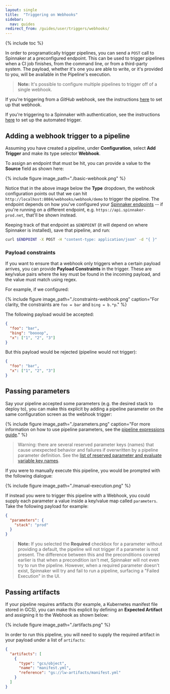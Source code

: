 ```yaml
---
layout: single
title:  "Triggering on Webhooks"
sidebar:
  nav: guides
redirect_from: /guides/user/triggers/webhooks/
---
```


{% include toc %}

In order to programatically trigger pipelines, you can send a `POST` call to
Spinnaker at a preconfigured endpoint. This can be used to trigger pipelines
when a CI job finishes, from the command line, or from a third-party system.
The payload, whether it's one you are able to write, or it's provided to
you, will be available in the Pipeline's execution.

> **Note:**  It's possible to configure multiple pipelines to trigger off of
> a single webhook.

If you're triggering from a *GitHub* webhook, see the instructions
[here](/setup/triggers/github/) to set up that webhook.

If you're triggering to a Spinnaker with authentication, see the 
instructions [here](/setup/security/authorization/#automated-pipeline-triggers) to set up the 
automated trigger.

## Adding a webhook trigger to a pipeline

Assuming you have created a pipeline, under __Configuration__, select __Add
Trigger__ and make its type selector __Webhook__.

To assign an endpoint that must be hit, you can provide a value to the
__Source__ field as shown here:

{%
  include
  figure
  image_path="./basic-webhook.png"
%}

Notice that in the above image below the __Type__ dropdown, the webhook
configuration points out that we can hit
`http://localhost:8084/webhooks/webhook/demo` to trigger the pipeline. The
endpoint depends on how you've configured your [Spinnaker
endpoints](/setup/security) -- if you're running on a different endpoint, e.g.
`https://api.spinnaker-prod.net`, that'll be shown instead.

Keeping track of that endpoint as `$ENDPOINT` (it will depend on where
Spinnaker is installed), save that pipeline, and run:

```bash
curl $ENDPOINT -X POST -H "content-type: application/json" -d "{ }"
```

### Payload constraints

If you want to ensure that a webhook only triggers when a certain payload
arrives, you can provide __Payload Constraints__ in the trigger. These are
key/value pairs where the key must be found in the incoming payload, and the
value must match using regex.

For example, if we configured:

{%
  include
  figure
  image_path="./constraints-webhook.png"
  caption="For clarity, the constraints are `foo = bar` and `bing = b.*p`."
%}

The following payload would be accepted:

```json
{
  "foo": "bar",
  "bing": "boooop",
  "x": ["1", "2", "3"]
}
```

But this payload would be rejected (pipeline would not trigger):

```json
{
  "foo": "bar",
  "x": ["1", "2", "3"]
}
```

## Passing parameters

Say your pipeline accepted some parameters (e.g. the desired stack to deploy
to), you can make this explicit by adding a pipeline parameter on the same
configuration screen as the webhook trigger:

{%
  include
  figure
  image_path="./parameters.png"
  caption="For more information on how to use pipeline parameters, see the
  [pipeline expressions guide](/guides/user/pipeline-expressions)."
%}

> Warning: there are several reserved parameter keys (names) that cause unexpected behavior and failures
> if overwritten by a pipeline parameter definition.
> See the [list of reserved parameter and evaluate variable key names](/guides/user/pipeline/expressions#list-of-reserved-parameter-and-evaluate-variable-key-names).

If you were to manually execute this pipeline, you would be prompted with the
following dialogue:

{%
  include
  figure
  image_path="./manual-execution.png"
%}

If instead you were to trigger this pipeline with a Webhook, you could supply
each parameter a value inside a key/value map called `parameters`. Take the
following payload for example:

```json
{
  "parameters": {
    "stack": "prod"
  }
}
```

> **Note:** If you selected the __Required__ checkbox for a parameter
> without providing a default, the pipeline will not trigger if a parameter is
> not present. The difference between this and the preconditions covered
> earlier is that when a precondition isn't met, Spinnaker will not even try to
> run the pipeline. However, when a required parameter doesn't exist, Spinnaker
> will try and fail to run a pipeline, surfacing a "Failed Execution" in the
> UI.

## Passing artifacts

If your pipeline requires artifacts (for example, a Kubernetes manifest file
stored in GCS), you can make this explicit by defining an __Expected Artifact__
and assigning it to the Webhook as shown below:

{%
  include
  figure
  image_path="./artifacts.png"
%}

In order to run this pipeline, you will need to supply the required artifact in
your payload under a list of `artifacts`:

```json
{
  "artifacts": [
    {
      "type": "gcs/object",
      "name": "manifest.yml",
      "reference": "gs://lw-artifacts/manifest.yml"
    }
  ]
}
```
